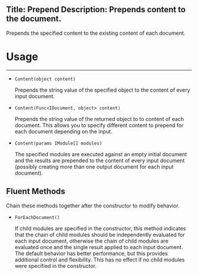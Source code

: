 Title: Prepend
Description: Prepends content to the document.
---
Prepends the specified content to the existing content of each document.

# Usage
---

  - `Content(object content)`
  
    Prepends the string value of the specified object to the content of every input document.

  - `Content(Func<IDocument, object> content)`
  
    Prepends the string value of the returned object to to content of each document. This allows you to specify different content to prepend for each document depending on the input.

  - `Content(params IModule[] modules)`
  
    The specified modules are executed against an empty initial document and the results are prepended to the content of every input document (possibly creating more than one output document for each input document).
  
## Fluent Methods

Chain these methods together after the constructor to modify behavior.

  - `ForEachDocument()`
  
    If child modules are specified in the constructor, this method indicates that the chain of child modules should be independently evaluated for each input document, otherwise the chain of child modules are evaluated once and the single result applied to each input document. The default behavior has better performance, but this provides additional control and flexibility. This has no effect if no child modules were specified in the constructor.